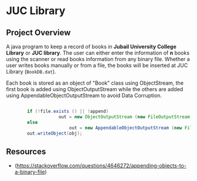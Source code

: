 # JUC Library

## Project Overview

A java program to keep a record of books in **Jubail University College Library** or **JUC library**. 
The user can either enter the information of **n** books using the scanner or read books information from any binary file.
Whether a user writes books manually or from a file, the books will be inserted at JUC Library (`BookDB.dat`).


Each book is stored as an object of "Book" class using ObjectStream,
the first book is added using ObjectOutputStream 
while the others are added using AppendableObjectOutputStream
to avoid Data Corruption.

```java

		if (!file.exists () || !append) 
                	out = new ObjectOutputStream (new FileOutputStream (filename));
		else 
                        out = new AppendableObjectOutputStream (new FileOutputStream (filename, append));
		out.writeObject(obj);

```

## Resources
 - (https://stackoverflow.com/questions/4646272/appending-objects-to-a-binary-file)

